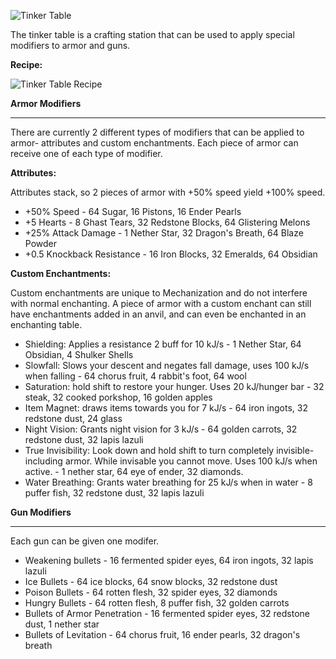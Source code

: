 ![Tinker Table](http://i.imgur.com/QOMoh0j.png?1)

The tinker table is a crafting station that can be used to apply special modifiers to armor and guns.

**Recipe:**

![Tinker Table Recipe](http://i.imgur.com/D43SE1o.png?1)

**Armor Modifiers**
***
There are currently 2 different types of modifiers that can be applied to armor- attributes and custom enchantments. Each piece of armor can receive one of each type of modifier.

**Attributes:**

Attributes stack, so 2 pieces of armor with +50% speed yield +100% speed.
* +50% Speed - 64 Sugar, 16 Pistons, 16 Ender Pearls
* +5 Hearts - 8 Ghast Tears, 32 Redstone Blocks, 64 Glistering Melons
* +25% Attack Damage - 1 Nether Star, 32 Dragon's Breath, 64 Blaze Powder
* +0.5 Knockback Resistance - 16 Iron Blocks, 32 Emeralds, 64 Obsidian

**Custom Enchantments:**

Custom enchantments are unique to Mechanization and do not interfere with normal enchanting. A piece of armor with a custom enchant can still have enchantments added in an anvil, and can even be enchanted in an enchanting table.
* Shielding: Applies a resistance 2 buff for 10 kJ/s - 1 Nether Star, 64 Obsidian, 4 Shulker Shells
* Slowfall: Slows your descent and negates fall damage, uses 100 kJ/s when falling - 64 chorus fruit, 4 rabbit's foot, 64 wool
* Saturation: hold shift to restore your hunger. Uses 20 kJ/hunger bar - 32 steak, 32 cooked porkshop, 16 golden apples
* Item Magnet: draws items towards you for 7 kJ/s - 64 iron ingots, 32 redstone dust, 24 glass
* Night Vision: Grants night vision for 3 kJ/s - 64 golden carrots, 32 redstone dust, 32 lapis lazuli
* True Invisibility: Look down and hold shift to turn completely invisible- including armor. While invisable you cannot move. Uses 100 kJ/s when active. - 1 nether star, 64 eye of ender, 32 diamonds.
* Water Breathing: Grants water breathing for 25 kJ/s when in water - 8 puffer fish, 32 redstone dust, 32 lapis lazuli

**Gun Modifiers**
***
Each gun can be given one modifer.
* Weakening bullets - 16 fermented spider eyes, 64 iron ingots, 32 lapis lazuli
* Ice Bullets - 64 ice blocks, 64 snow blocks, 32 redstone dust
* Poison Bullets - 64 rotten flesh, 32 spider eyes, 32 diamonds
* Hungry Bullets - 64 rotten flesh, 8 puffer fish, 32 golden carrots
* Bullets of Armor Penetration - 16 fermented spider eyes, 32 redstone dust, 1 nether star
* Bullets of Levitation - 64 chorus fruit, 16 ender pearls, 32 dragon's breath